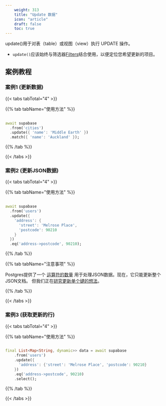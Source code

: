 ```yaml
---
    weight: 313
    title: "Update 数据"
    icon: "article"
    draft: false
    toc: true
---
```


update()用于对表（table）或视图（view）执行 UPDATE 操作。


* `update()`应该始终与筛选器[Filters](/docs/app/SDKdocs/dartdatabase/using-filters)结合使用，以便定位您希望更新的项目。


## 案例教程
### 案例1 (更新数据)

{{< tabs tabTotal="4" >}}

  
  
  
  
>

{{% tab tabName="使用方法" %}}



```dart
                                                                              
await supabase
  .from('cities')
  .update({ 'name': 'Middle Earth' })
  .match({ 'name': 'Auckland' });
```


{{% /tab %}}


{{< /tabs >}}


### 案例2 (更新JSON数据)

{{< tabs tabTotal="4" >}}

  
  
  
  
>

{{% tab tabName="使用方法" %}}



```dart
                                                                              
await supabase
  .from('users')
  .update({
    'address': {
      'street': 'Melrose Place',
      'postcode': 90210
    }
  })
  .eq('address->postcode', 90210);
```


{{% /tab %}}

{{% tab tabName="注意事项" %}}



Postgres提供了一个 
[运算符的数量](https://www.postgresql.org/docs/current/functions-json.html) 
用于处理JSON数据。现在，它只能更新整个JSON文档。
但我们正在[研究更新单个键的想法](https://github.com/PostgREST/postgrest/issues/465)。




{{% /tab %}}


{{< /tabs >}}


### 案例3 (获取更新的行)

{{< tabs tabTotal="4" >}}

  
  
  
  
>

{{% tab tabName="使用方法" %}}



```dart
                                                                              
final List<Map<String, dynamic>> data = await supabase
    .from('users')
    .update({
      'address': {'street': 'Melrose Place', 'postcode': 90210}
    })
    .eq('address->postcode', 90210)
    .select();
```


{{% /tab %}}

{{< /tabs >}}
